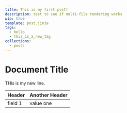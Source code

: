 ```yaml
---
title: This is my first post!
description: test to see if multi-file rendering works
wip: true
template: post.jinja
tags:
  - hello
  - this_is_a_new_tag
collections:
  - posts
---
```


# Document Title

THis is my new line.

| Header  | Another Header |
| ------- | -------------- |
| field 1 | value one      |
